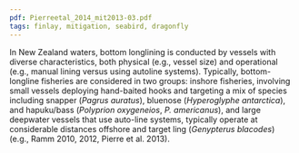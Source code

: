 ```yaml
---
pdf: Pierreetal_2014_mit2013-03.pdf
tags: finlay, mitigation, seabird, dragonfly
---
```

In New Zealand waters, bottom longlining is conducted by vessels with 
diverse characteristics, both physical (e.g., vessel size) and operational
(e.g., manual lining versus using autoline systems). Typically, bottom-longline
fisheries are considered in two groups: inshore fisheries, involving
small vessels deploying hand-baited hooks and targeting a mix of species
including snapper (*Pagrus auratus*), bluenose (*Hyperoglyphe antarctica*),
and hapuku/bass (*Polyprion oxygeneios*, *P. americanus*), and large deepwater
vessels that use auto-line systems, typically operate at considerable
distances offshore and target ling (*Genypterus blacodes*) (e.g., Ramm 2010,
2012, Pierre et al. 2013). 
